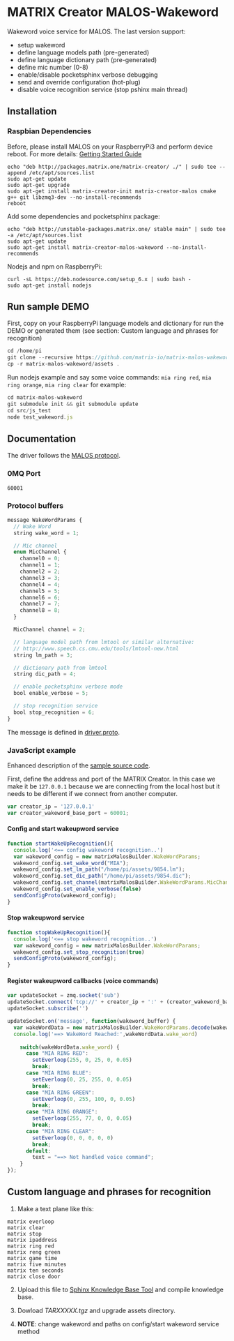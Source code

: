 
# MATRIX Creator MALOS-Wakeword

Wakeword voice service for MALOS. The last version support:

* setup wakeword
* define language models path (pre-generated)
* define language dictionary path (pre-generated)
* define mic number (0-8)
* enable/disable pocketsphinx verbose debugging 
* send and override configuration (hot-plug)
* disable voice recognition service (stop pshinx main thread)


## Installation

### Raspbian Dependencies 

Before, please install MALOS on your RaspberryPi3 and perform device reboot. For more details: [Getting Started Guide](https://github.com/matrix-io/matrix-creator-quickstart/wiki/2.-Getting-Started)

``` 
echo "deb http://packages.matrix.one/matrix-creator/ ./" | sudo tee --append /etc/apt/sources.list
sudo apt-get update
sudo apt-get upgrade
sudo apt-get install matrix-creator-init matrix-creator-malos cmake g++ git libzmq3-dev --no-install-recommends
reboot
```

Add some dependencies and pocketsphinx package:

``` 
echo "deb http://unstable-packages.matrix.one/ stable main" | sudo tee -a /etc/apt/sources.list
sudo apt-get update
sudo apt-get install matrix-creator-malos-wakeword --no-install-recommends
```

Nodejs and npm on RaspberryPi:

``` 
curl -sL https://deb.nodesource.com/setup_6.x | sudo bash -
sudo apt-get install nodejs
```

## Run sample DEMO

First, copy on your RaspberryPi language models and dictionary for run the DEMO or generated
them (see section: Custom language and phrases for recognition)

``` javascript
cd /home/pi
git clone --recursive https://github.com/matrix-io/matrix-malos-wakeword.git
cp -r matrix-malos-wakeword/assets .
```


Run nodejs example and say some voice commands: `mia ring red`, `mia ring
orange`, `mia ring clear` for example:

``` javascript
cd matrix-malos-wakeword
git submodule init && git submodule update
cd src/js_test
node test_wakeword.js
```

## Documentation

The driver follows the [MALOS protocol](https://github.com/matrix-io/matrix-creator-malos/blob/master/README.md#protocol).


### 0MQ Port
```
60001
```

### Protocol buffers

``` javascript
message WakeWordParams {
  // Wake Word
  string wake_word = 1;

  // Mic channel
  enum MicChannel {
    channel0 = 0;
    channel1 = 1;
    channel2 = 2;
    channel3 = 3;
    channel4 = 4;
    channel5 = 5;
    channel6 = 6;
    channel7 = 7;
    channel8 = 8;
  }

  MicChannel channel = 2;

  // language model path from lmtool or similar alternative:
  // http://www.speech.cs.cmu.edu/tools/lmtool-new.html
  string lm_path = 3;

  // dictionary path from lmtool 
  string dic_path = 4;

  // enable pocketsphinx verbose mode
  bool enable_verbose = 5;

  // stop recognition service
  bool stop_recognition = 6;
}

```
The message is defined in [driver.proto](https://github.com/matrix-io/protocol-buffers/blob/master/malos/driver.proto).

### JavaScript example

Enhanced description of the [sample source code](src/js_test/test_wakeword.js).

First, define the address and port of the MATRIX Creator. In this case we make it be `127.0.0.1`
because we are connecting from the local host but it needs to be different if we
connect from another computer.

``` javascript
var creator_ip = '127.0.0.1'
var creator_wakeword_base_port = 60001;
```

#### Config and start wakeupword service

``` javascript
function startWakeUpRecognition(){
  console.log('<== config wakeword recognition..')
  var wakeword_config = new matrixMalosBuilder.WakeWordParams;
  wakeword_config.set_wake_word("MIA");
  wakeword_config.set_lm_path("/home/pi/assets/9854.lm");
  wakeword_config.set_dic_path("/home/pi/assets/9854.dic");
  wakeword_config.set_channel(matrixMalosBuilder.WakeWordParams.MicChannel.channel0);
  wakeword_config.set_enable_verbose(false)
  sendConfigProto(wakeword_config);
}
```

#### Stop wakeupword service

``` javascript
function stopWakeUpRecognition(){
  console.log('<== stop wakeword recognition..')
  var wakeword_config = new matrixMalosBuilder.WakeWordParams;
  wakeword_config.set_stop_recognition(true)
  sendConfigProto(wakeword_config);
}
```

#### Register wakeupword callbacks (voice commands)
``` javascript
var updateSocket = zmq.socket('sub')
updateSocket.connect('tcp://' + creator_ip + ':' + (creator_wakeword_base_port + 3))
updateSocket.subscribe('')

updateSocket.on('message', function(wakeword_buffer) {
  var wakeWordData = new matrixMalosBuilder.WakeWordParams.decode(wakeword_buffer);
  console.log('==> WakeWord Reached:',wakeWordData.wake_word)
    
    switch(wakeWordData.wake_word) {
      case "MIA RING RED":
        setEverloop(255, 0, 25, 0, 0.05)
        break;
      case "MIA RING BLUE":
        setEverloop(0, 25, 255, 0, 0.05) 
        break;
      case "MIA RING GREEN":
        setEverloop(0, 255, 100, 0, 0.05) 
        break;
      case "MIA RING ORANGE":
        setEverloop(255, 77, 0, 0, 0.05) 
        break;
      case "MIA RING CLEAR":
        setEverloop(0, 0, 0, 0, 0) 
        break;
      default:
        text = "==> Not handled voice command";
    }
});

```

## Custom language and phrases for recognition 

1. Make a text plane like this: 

  ``` 
  matrix everloop
  matrix clear
  matrix stop
  matrix ipaddress
  matrix ring red
  matrix reng green
  matrix game time
  matrix five minutes
  matrix ten seconds
  matrix close door
  ```

2. Upload this file to [Sphinx Knowledge Base Tool](http://www.speech.cs.cmu.edu/tools/lmtool-new.html) and compile knowledge base.

3. Dowload *TARXXXXX.tgz* and upgrade assets directory.

4. **NOTE**: change wakeword and paths on config/start wakeword service method






